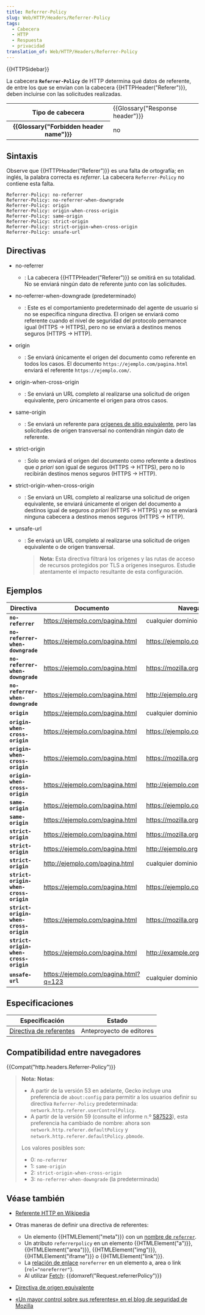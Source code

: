 ```yaml
---
title: Referrer-Policy
slug: Web/HTTP/Headers/Referrer-Policy
tags:
  - Cabecera
  - HTTP
  - Respuesta
  - privacidad
translation_of: Web/HTTP/Headers/Referrer-Policy
---
```


{{HTTPSidebar}}

La cabecera **`Referrer-Policy`** de HTTP determina qué datos de referente, de entre los que se envían con la cabecera {{HTTPHeader("Referer")}}, deben incluirse con las solicitudes realizadas.

<table class="properties">
  <tbody>
    <tr>
      <th scope="row">Tipo de cabecera</th>
      <td>{{Glossary("Response header")}}</td>
    </tr>
    <tr>
      <th scope="row">{{Glossary("Forbidden header name")}}</th>
      <td>no</td>
    </tr>
  </tbody>
</table>

## Sintaxis

Observe que {{HTTPHeader("Referer")}} es una falta de ortografía; en inglés, la palabra correcta es _referrer_. La cabecera `Referrer-Policy` no contiene esta falta.

```
Referrer-Policy: no-referrer
Referrer-Policy: no-referrer-when-downgrade
Referrer-Policy: origin
Referrer-Policy: origin-when-cross-origin
Referrer-Policy: same-origin
Referrer-Policy: strict-origin
Referrer-Policy: strict-origin-when-cross-origin
Referrer-Policy: unsafe-url
```

## Directivas

- no-referrer
  - : La cabecera {{HTTPHeader("Referer")}} se omitirá en su totalidad. No se enviará ningún dato de referente junto con las solicitudes.
- no-referrer-when-downgrade (predeterminado)
  - : Este es el comportamiento predeterminado del agente de usuario si no se especifica ninguna directiva. El origen se enviará como referente cuando el nivel de seguridad del protocolo permanece igual (HTTPS → HTTPS), pero no se enviará a destinos menos seguros (HTTPS → HTTP).
- origin
  - : Se enviará únicamente el origen del documento como referente en todos los casos. El documento `https://ejemplo.com/pagina.html` enviará el referente `https://ejemplo.com/`.
- origin-when-cross-origin
  - : Se enviará un URL completo al realizarse una solicitud de origen equivalente, pero únicamente el origen para otros casos.
- same-origin
  - : Se enviará un referente para [orígenes de sitio equivalente](/es/docs/Web/Security/Same-origin_policy), pero las solicitudes de origen transversal no contendrán ningún dato de referente.
- strict-origin
  - : Solo se enviará el origen del documento como referente a destinos que _a priori_ son igual de seguros (HTTPS → HTTPS), pero no lo recibirán destinos menos seguros (HTTPS → HTTP).
- strict-origin-when-cross-origin
  - : Se enviará un URL completo al realizarse una solicitud de origen equivalente, se enviará únicamente el origen del documento a destinos igual de seguros _a priori_ (HTTPS → HTTPS) y no se enviará ninguna cabecera a destinos menos seguros (HTTPS → HTTP).
- unsafe-url

  - : Se enviará un URL completo al realizarse una solicitud de origen equivalente o de origen transversal.

    > **Nota:** Esta directiva filtrará los orígenes y las rutas de acceso de recursos protegidos por TLS a orígenes inseguros. Estudie atentamente el impacto resultante de esta configuración.

## Ejemplos

| Directiva                             | Documento                               | Navegación a                          | Referente                               |
| ------------------------------------- | --------------------------------------  | ------------------------------------  | --------------------------------------  |
| **`no-referrer`**                     | <https://ejemplo.com/pagina.html>       | cualquier dominio o ruta de acceso    | ningún referente                        |
| **`no-referrer-when-downgrade`**      | <https://ejemplo.com/pagina.html>       | <https://ejemplo.com/otrapagina.html> | <https://ejemplo.com/pagina.html>       |
| **`no-referrer-when-downgrade`**      | <https://ejemplo.com/pagina.html>       | <https://mozilla.org>                 | <https://ejemplo.com/pagina.html>       |
| **`no-referrer-when-downgrade`**      | <https://ejemplo.com/pagina.html>       | <http://ejemplo.org>                  | ningún referente                        |
| **`origin`**                          | <https://ejemplo.com/pagina.html>       | cualquier dominio o ruta de acceso    | <https://ejemplo.com/>                  |
| **`origin-when-cross-origin`**        | <https://ejemplo.com/pagina.html>       | <https://ejemplo.com/otrapagina.html> | <https://ejemplo.com/pagina.html>       |
| **`origin-when-cross-origin`**        | <https://ejemplo.com/pagina.html>       | <https://mozilla.org>                 | <https://ejemplo.com/>                  |
| **`origin-when-cross-origin`**        | <https://ejemplo.com/pagina.html>       | <http://ejemplo.com/pagina.html>      | <https://ejemplo.com/>                  |
| **`same-origin`**                     | <https://ejemplo.com/pagina.html>       | <https://ejemplo.com/otrapagina.html> | <https://ejemplo.com/pagina.html>       |
| **`same-origin`**                     | <https://ejemplo.com/pagina.html>       | <https://mozilla.org>                 | ningún referente                        |
| **`strict-origin`**                   | <https://ejemplo.com/pagina.html>       | <https://mozilla.org>                 | <https://ejemplo.com/>                  |
| **`strict-origin`**                   | <https://ejemplo.com/pagina.html>       | <http://ejemplo.org>                  | ningún referente                        |
| **`strict-origin`**                   | <http://ejemplo.com/pagina.html>        | cualquier dominio o ruta de acceso    | <http://ejemplo.com/>                   |
| **`strict-origin-when-cross-origin`** | <https://ejemplo.com/pagina.html>       | <https://ejemplo.com/otrapagina.html> | <https://ejemplo.com/pagina.html>       |
| **`strict-origin-when-cross-origin`** | <https://ejemplo.com/pagina.html>       | <https://mozilla.org>                 | <https://ejemplo.com/>                  |
| **`strict-origin-when-cross-origin`** | <https://ejemplo.com/pagina.html>       | <http://example.org>                  | ningún referente                        |
| **`unsafe-url`**                      | <https://ejemplo.com/pagina.html?q=123> | cualquier dominio o ruta de acceso    | <https://ejemplo.com/pagina.html?q=123> |

## Especificaciones

| Especificación                                                                                     | Estado                   |
| -------------------------------------------------------------------------------------------------- | ------------------------ |
| [Directiva de referentes](https://w3c.github.io/webappsec-referrer-policy/#referrer-policy-header) | Anteproyecto de editores |

## Compatibilidad entre navegadores

{{Compat("http.headers.Referrer-Policy")}}

> **Nota:** **Notas**:
>
> - A partir de la versión 53 en adelante, Gecko incluye una preferencia de `about:config` para permitir a los usuarios definir su directiva `Referrer-Policy` predeterminada: `network.http.referer.userControlPolicy`.
> - A partir de la versión 59 (consulte el informe n.º [587523](https://bugzilla.mozilla.org/show_bug.cgi?id=587523)), esta preferencia ha cambiado de nombre: ahora son `network.http.referer.defaultPolicy` y `network.http.referer.defaultPolicy.pbmode`.
>
> Los valores posibles son:
>
> - 0: `no-referrer`
> - 1: `same-origin`
> - 2: `strict-origin-when-cross-origin`
> - 3: `no-referrer-when-downgrade` (la predeterminada)

## Véase también

- [Referente HTTP en Wikipedia](https://es.wikipedia.org/wiki/HTTP_referer)
- Otras maneras de definir una directiva de referentes:

  - Un elemento {{HTMLElement("meta")}} con un [nombre de `referrer`](/es/docs/Web/HTML/Element/meta#attr-name).
  - Un atributo `referrerpolicy` en un elemento {{HTMLElement("a")}}, {{HTMLElement("area")}}, {{HTMLElement("img")}}, {{HTMLElement("iframe")}} o {{HTMLElement("link")}}.
  - La [relación de enlace](/es/docs/Web/HTML/Link_types) `noreferrer` en un elemento a, area o link (`rel="noreferrer"`).
  - Al utilizar [Fetch](/es/docs/Web/API/Fetch_API): {{domxref("Request.referrerPolicy")}}

- [Directiva de origen equivalente](/es/docs/Web/Security/Same-origin_policy)
- [«Un mayor control sobre sus referentes» en el blog de seguridad de Mozilla](https://blog.mozilla.org/security/2015/01/21/meta-referrer/)
